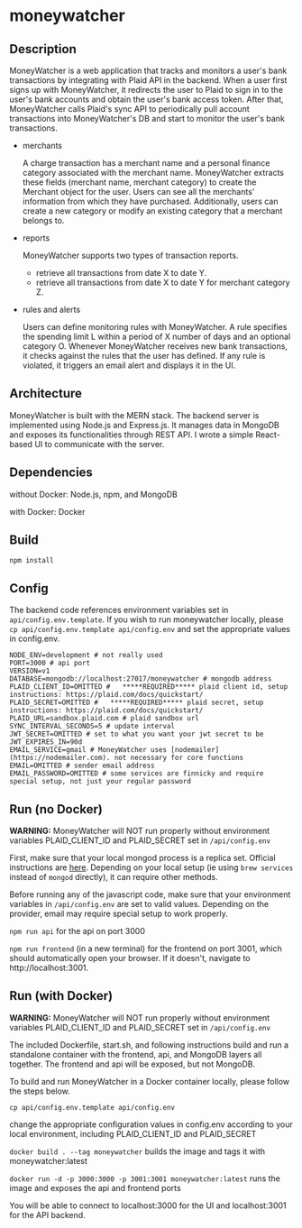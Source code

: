 # moneywatcher
## Description
MoneyWatcher is a web application that tracks and monitors a user's bank transactions by integrating with Plaid API in the backend. When a user first signs up with MoneyWatcher, it redirects the user to Plaid to sign in to the user's bank accounts and obtain the user's bank access token. After that, MoneyWatcher calls Plaid's sync API to periodically pull account transactions into MoneyWatcher's DB and start to monitor the user's bank transactions.
* merchants

  A charge transaction has a merchant name and a personal finance category associated with the merchant name. MoneyWatcher extracts these fields (merchant name, merchant category) to create the Merchant object for the user. Users can see all the merchants' information from which they have purchased. Additionally, users can create a new category or modify an existing category that a merchant belongs to.
* reports

  MoneyWatcher supports two types of transaction reports. 
  * retrieve all transactions from date X to date Y. 
  * retrieve all transactions from date X to date Y for merchant category Z.
* rules and alerts

  Users can define monitoring rules with MoneyWatcher. A rule specifies the spending limit L within a period of X number of days and an optional category O. Whenever MoneyWatcher receives new bank transactions, it checks against the rules that the user has defined. If any rule is violated, it triggers an email alert and displays it in the UI.

## Architecture
MoneyWatcher is built with the MERN stack. The backend server is implemented using Node.js and Express.js. It manages data in MongoDB and exposes its functionalities through REST API. I wrote a simple React-based UI to communicate with the server.

## Dependencies
without Docker: Node.js, npm, and MongoDB

with Docker: Docker
## Build
`npm install`
## Config
The backend code references environment variables set in `api/config.env.template`. If you wish to run moneywatcher locally, please `cp api/config.env.template api/config.env` and set the appropriate values in config.env.
```
NODE_ENV=development # not really used
PORT=3000 # api port
VERSION=v1
DATABASE=mongodb://localhost:27017/moneywatcher # mongodb address
PLAID_CLIENT_ID=OMITTED #   *****REQUIRED***** plaid client id, setup instructions: https://plaid.com/docs/quickstart/
PLAID_SECRET=OMITTED #   *****REQUIRED***** plaid secret, setup instructions: https://plaid.com/docs/quickstart/
PLAID_URL=sandbox.plaid.com # plaid sandbox url
SYNC_INTERVAL_SECONDS=5 # update interval 
JWT_SECRET=OMITTED # set to what you want your jwt secret to be
JWT_EXPIRES_IN=90d
EMAIL_SERVICE=gmail # MoneyWatcher uses [nodemailer](https://nodemailer.com). not necessary for core functions
EMAIL=OMITTED # sender email address
EMAIL_PASSWORD=OMITTED # some services are finnicky and require special setup, not just your regular password
```
## Run (no Docker)
**WARNING:** MoneyWatcher will NOT run properly without environment variables PLAID_CLIENT_ID and PLAID_SECRET set in `/api/config.env` 

First, make sure that your local mongod process is a replica set. Official instructions are [here](https://www.mongodb.com/docs/manual/tutorial/convert-standalone-to-replica-set). Depending on your local setup (ie using `brew services` instead of `mongod` directly), it can require other methods. 

Before running any of the javascript code, make sure that your environment variables in `/api/config.env` are set to valid values. Depending on the provider, email may require special setup to work properly. 

`npm run api` for the api on port 3000 

`npm run frontend` (in a new terminal) for the frontend on port 3001, which should automatically open your browser. If it doesn't, navigate to http://localhost:3001.

## Run (with Docker)
**WARNING:** MoneyWatcher will NOT run properly without environment variables PLAID_CLIENT_ID and PLAID_SECRET set in `/api/config.env` 

The included Dockerfile, start.sh, and following instructions build and run a standalone container with the frontend, api, and MongoDB layers all together. The frontend and api will be exposed, but not MongoDB. 

To build and run MoneyWatcher in a Docker container locally, please follow the steps below.

`cp api/config.env.template api/config.env` 

change the appropriate configuration values in config.env according to your local environment, including PLAID_CLIENT_ID and PLAID_SECRET


`docker build . --tag moneywatcher` builds the image and tags it with moneywatcher:latest

`docker run -d -p 3000:3000 -p 3001:3001 moneywatcher:latest` runs the image and exposes the api and frontend ports

You will be able to connect to localhost:3000 for the UI and localhost:3001 for the API backend.
